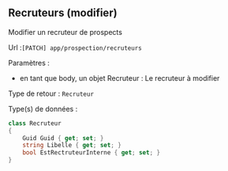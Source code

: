 ## <span id='modifierrecruteurs'>Recruteurs (modifier)</span>

Modifier un recruteur de prospects

Url :`[PATCH] app/prospection/recruteurs`

Paramètres : 

- en tant que body, un objet Recruteur : Le recruteur à modifier

Type de retour : `Recruteur`

Type(s) de données :

```csharp
class Recruteur
{
	Guid Guid { get; set; }
	string Libelle { get; set; }
	bool EstRectruteurInterne { get; set; }
}

```
